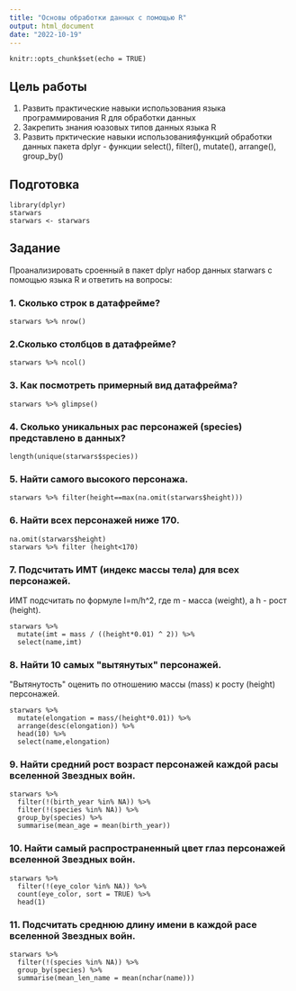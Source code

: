 ```yaml
---
title: "Основы обработки данных с помощью R"
output: html_document
date: "2022-10-19"
---
```


```{r setup, include=FALSE}
knitr::opts_chunk$set(echo = TRUE)
```

## Цель работы
 1. Развить практические навыки использования языка программирования R для обработки данных
 2. Закрепить знания юазовых типов данных языка R
 3. Развить прктические навыки использованияфункций обработки данных пакета dplyr - функции select(), filter(), mutate(), arrange(), group_by()

## Подготовка
```{r}
library(dplyr)
starwars
starwars <- starwars
```

## Задание
Проанализировать сроенный в пакет dplyr набор данных starwars с помощью языка R и ответить на вопросы:

### 1. Сколько строк в датафрейме?
```{r}
starwars %>% nrow()
```
### 2.Сколько столбцов в датафрейме?
```{r}
starwars %>% ncol()
```
### 3. Как посмотреть примерный вид датафрейма?
```{r}
starwars %>% glimpse()
```
### 4. Сколько уникальных рас персонажей (species) представлено в данных?
```{r}
length(unique(starwars$species))
```
### 5. Найти самого высокого персонажа.
```{r}
starwars %>% filter(height==max(na.omit(starwars$height)))
```
### 6. Найти всех персонажей ниже 170.
```{r}
na.omit(starwars$height)
starwars %>% filter (height<170)
```
### 7. Подсчитать ИМТ (индекс массы тела) для всех персонажей. 
ИМТ подсчитать по формуле I=m/h^2, где m - масса (weight), а h - рост (height).
```{r}
starwars %>%
  mutate(imt = mass / ((height*0.01) ^ 2)) %>%
  select(name,imt)
```
### 8. Найти 10 самых "вытянутых" персонажей.
"Вытянутость" оценить по отношению массы (mass) к росту (height) персонажей.
```{r}
starwars %>%
  mutate(elongation = mass/(height*0.01)) %>%
  arrange(desc(elongation)) %>%
  head(10) %>%
  select(name,elongation)
```

### 9. Найти средний рост возраст персонажей каждой расы вселенной Звездных войн.
```{r}
starwars %>%
  filter(!(birth_year %in% NA)) %>% 
  filter(!(species %in% NA)) %>%
  group_by(species) %>%
  summarise(mean_age = mean(birth_year))
```
###  10. Найти самый распространенный цвет глаз персонажей вселенной Звездных войн.
```{r}
starwars %>%
  filter(!(eye_color %in% NA)) %>%
  count(eye_color, sort = TRUE) %>%
  head(1)
```
### 11. Подсчитать среднюю длину имени в каждой расе вселенной Звездных войн.
```{r}
starwars %>%
  filter(!(species %in% NA)) %>%
  group_by(species) %>% 
  summarise(mean_len_name = mean(nchar(name)))
```
